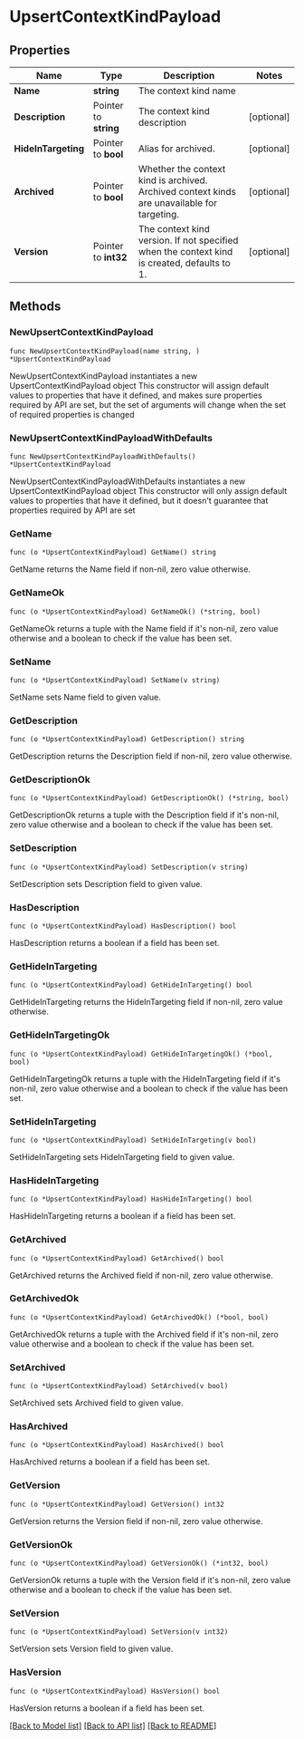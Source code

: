 # UpsertContextKindPayload

## Properties

Name | Type | Description | Notes
------------ | ------------- | ------------- | -------------
**Name** | **string** | The context kind name | 
**Description** | Pointer to **string** | The context kind description | [optional] 
**HideInTargeting** | Pointer to **bool** | Alias for archived. | [optional] 
**Archived** | Pointer to **bool** | Whether the context kind is archived. Archived context kinds are unavailable for targeting. | [optional] 
**Version** | Pointer to **int32** | The context kind version. If not specified when the context kind is created, defaults to 1. | [optional] 

## Methods

### NewUpsertContextKindPayload

`func NewUpsertContextKindPayload(name string, ) *UpsertContextKindPayload`

NewUpsertContextKindPayload instantiates a new UpsertContextKindPayload object
This constructor will assign default values to properties that have it defined,
and makes sure properties required by API are set, but the set of arguments
will change when the set of required properties is changed

### NewUpsertContextKindPayloadWithDefaults

`func NewUpsertContextKindPayloadWithDefaults() *UpsertContextKindPayload`

NewUpsertContextKindPayloadWithDefaults instantiates a new UpsertContextKindPayload object
This constructor will only assign default values to properties that have it defined,
but it doesn't guarantee that properties required by API are set

### GetName

`func (o *UpsertContextKindPayload) GetName() string`

GetName returns the Name field if non-nil, zero value otherwise.

### GetNameOk

`func (o *UpsertContextKindPayload) GetNameOk() (*string, bool)`

GetNameOk returns a tuple with the Name field if it's non-nil, zero value otherwise
and a boolean to check if the value has been set.

### SetName

`func (o *UpsertContextKindPayload) SetName(v string)`

SetName sets Name field to given value.


### GetDescription

`func (o *UpsertContextKindPayload) GetDescription() string`

GetDescription returns the Description field if non-nil, zero value otherwise.

### GetDescriptionOk

`func (o *UpsertContextKindPayload) GetDescriptionOk() (*string, bool)`

GetDescriptionOk returns a tuple with the Description field if it's non-nil, zero value otherwise
and a boolean to check if the value has been set.

### SetDescription

`func (o *UpsertContextKindPayload) SetDescription(v string)`

SetDescription sets Description field to given value.

### HasDescription

`func (o *UpsertContextKindPayload) HasDescription() bool`

HasDescription returns a boolean if a field has been set.

### GetHideInTargeting

`func (o *UpsertContextKindPayload) GetHideInTargeting() bool`

GetHideInTargeting returns the HideInTargeting field if non-nil, zero value otherwise.

### GetHideInTargetingOk

`func (o *UpsertContextKindPayload) GetHideInTargetingOk() (*bool, bool)`

GetHideInTargetingOk returns a tuple with the HideInTargeting field if it's non-nil, zero value otherwise
and a boolean to check if the value has been set.

### SetHideInTargeting

`func (o *UpsertContextKindPayload) SetHideInTargeting(v bool)`

SetHideInTargeting sets HideInTargeting field to given value.

### HasHideInTargeting

`func (o *UpsertContextKindPayload) HasHideInTargeting() bool`

HasHideInTargeting returns a boolean if a field has been set.

### GetArchived

`func (o *UpsertContextKindPayload) GetArchived() bool`

GetArchived returns the Archived field if non-nil, zero value otherwise.

### GetArchivedOk

`func (o *UpsertContextKindPayload) GetArchivedOk() (*bool, bool)`

GetArchivedOk returns a tuple with the Archived field if it's non-nil, zero value otherwise
and a boolean to check if the value has been set.

### SetArchived

`func (o *UpsertContextKindPayload) SetArchived(v bool)`

SetArchived sets Archived field to given value.

### HasArchived

`func (o *UpsertContextKindPayload) HasArchived() bool`

HasArchived returns a boolean if a field has been set.

### GetVersion

`func (o *UpsertContextKindPayload) GetVersion() int32`

GetVersion returns the Version field if non-nil, zero value otherwise.

### GetVersionOk

`func (o *UpsertContextKindPayload) GetVersionOk() (*int32, bool)`

GetVersionOk returns a tuple with the Version field if it's non-nil, zero value otherwise
and a boolean to check if the value has been set.

### SetVersion

`func (o *UpsertContextKindPayload) SetVersion(v int32)`

SetVersion sets Version field to given value.

### HasVersion

`func (o *UpsertContextKindPayload) HasVersion() bool`

HasVersion returns a boolean if a field has been set.


[[Back to Model list]](../README.md#documentation-for-models) [[Back to API list]](../README.md#documentation-for-api-endpoints) [[Back to README]](../README.md)


